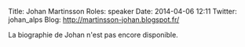 Title: Johan Martinsson
Roles: speaker
Date: 2014-04-06 12:11
Twitter: johan_alps
Blog: http://martinsson-johan.blogspot.fr/


La biographie de Johan n'est pas encore disponible.


